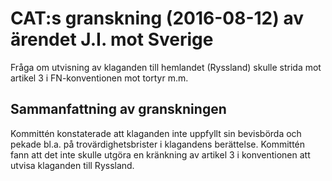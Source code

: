 # CAT:s granskning (2016-08-12) av ärendet J.I. mot Sverige

Fråga om utvisning av klaganden till hemlandet (Ryssland) skulle strida mot artikel 3 i FN-konventionen mot tortyr m.m.

## Sammanfattning av granskningen

Kommittén konstaterade att klaganden inte uppfyllt sin bevisbörda och pekade bl.a. på trovärdighetsbrister i klagandens berättelse. Kommittén fann att det inte skulle utgöra en kränkning av artikel 3 i konventionen att utvisa klaganden till Ryssland.
